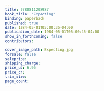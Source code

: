 ```yaml
---
title: 9780811208987
book_title: "Expecting"
binding: paperback
published: true
date: 1984-05-01T05:00:35-04:00
publication_date: 1984-05-01T05:00:35-04:00
show_in_forthcoming: false
contributors:

cover_image_path: Expecting.jpg
forsale: false
saleprice:
shipping_charge:
price_us: 6.95
price_cn:
trim_size:
page_count:
---
```


